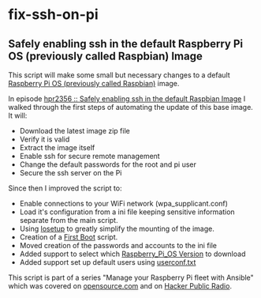 # fix-ssh-on-pi

## Safely enabling ssh in the default Raspberry Pi OS (previously called Raspbian) Image

This script will make some small but necessary changes to a default [Raspberry Pi OS (previously called Raspbian)](https://www.raspbian.org/) image. 

In episode [hpr2356 :: Safely enabling ssh in the default Raspbian Image](http://hackerpublicradio.org/eps.php?id=2356) I walked through the first steps of automating the update of this base image. It will:

- Download the latest image zip file
- Verify it is valid
- Extract the image itself
- Enable ssh for secure remote management
- Change the default passwords for the root and pi user
- Secure the ssh server on the Pi

Since then I improved the script to:

- Enable connections to your WiFi network (wpa_supplicant.conf)
- Load it's configuration from a ini file keeping sensitive information separate from the main script.
- Using [losetup](http://man7.org/linux/man-pages/man8/losetup.8.html) to greatly simplify the mounting of the image.
- Creation of a [First Boot](https://github.com/nmcclain/raspberian-firstboot) script.
- Moved creation of the passwords and accounts to the ini file
- Added support to select which [Raspberry_Pi_OS Version](https://en.wikipedia.org/wiki/Raspberry_Pi_OS#Versions) to download
- Added support set up default users using [userconf.txt](https://www.raspberrypi.com/documentation/computers/configuration.html#configuring-a-user)

This script is part of a series "Manage your Raspberry Pi fleet with Ansible" which was covered on [opensource.com](https://opensource.com/article/20/9/raspberry-pi-ansible) and on [Hacker Public Radio](http://hackerpublicradio.org/eps.php?id=3173).
